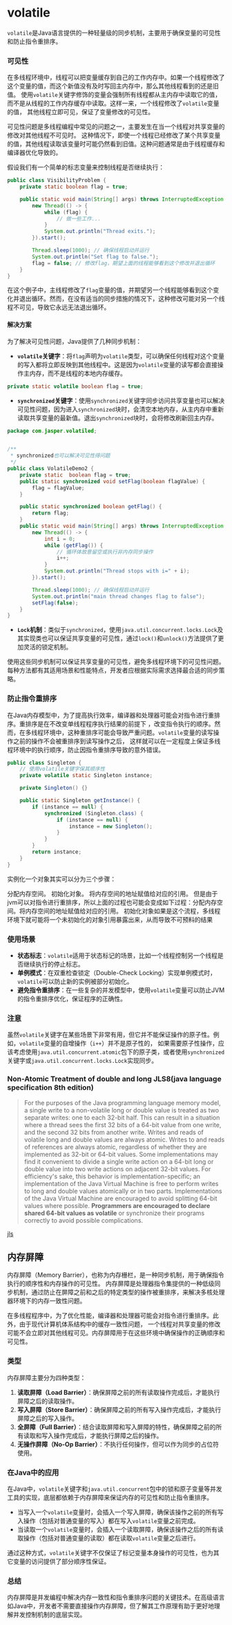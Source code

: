 # volatile

`volatile`是Java语言提供的一种轻量级的同步机制，主要用于确保变量的可见性和防止指令重排序。

### 可见性

在多线程环境中，线程可以把变量缓存到自己的工作内存中。如果一个线程修改了这个变量的值，而这个新值没有及时写回主内存中，那么其他线程看到的还是旧值。
使用`volatile`关键字修饰的变量会强制所有线程都从主内存中读取它的值，而不是从线程的工作内存缓存中读取。这样一来，一个线程修改了`volatile`变量的值，
其他线程立即可见，保证了变量修改的可见性。

可见性问题是多线程编程中常见的问题之一，主要发生在当一个线程对共享变量的修改对其他线程不可见时。
这种情况下，即使一个线程已经修改了某个共享变量的值，其他线程读取该变量时可能仍然看到旧值。这种问题通常是由于线程缓存和编译器优化导致的。


假设我们有一个简单的标志变量来控制线程是否继续执行：

```java
public class VisibilityProblem {
    private static boolean flag = true;

    public static void main(String[] args) throws InterruptedException {
        new Thread(() -> {
            while (flag) {
                // 做一些工作...
            }
            System.out.println("Thread exits.");
        }).start();

        Thread.sleep(1000); // 确保线程启动并运行
        System.out.println("Set flag to false.");
        flag = false; // 修改flag，期望上面的线程能够看到这个修改并退出循环
    }
}
```
在这个例子中，主线程修改了`flag`变量的值，并期望另一个线程能够看到这个变化并退出循环。然而，在没有适当的同步措施的情况下，这种修改可能对另一个线程不可见，导致它永远无法退出循环。

#### 解决方案

为了解决可见性问题，Java提供了几种同步机制：

- **`volatile`关键字**：将`flag`声明为`volatile`类型，可以确保任何线程对这个变量的写入都将立即反映到其他线程中。这是因为`volatile`变量的读写都会直接操作主内存，而不是线程的本地内存缓存。

```java
private static volatile boolean flag = true;
```

- **`synchronized`关键字**：使用`synchronized`关键字同步访问共享变量也可以解决可见性问题，因为进入`synchronized`块时，会清空本地内存，从主内存中重新读取共享变量的最新值。退出`synchronized`块时，会将修改刷新回主内存。

```java
package com.jasper.volatiled;


/**
 * synchronized也可以解决可见性得问题
 */
public class VolatileDemo2 {
    private static  boolean flag = true;
    public static synchronized void setFlag(boolean flagValue) {
        flag = flagValue;
    }

    public static synchronized boolean getFlag() {
        return flag;
    }
    public static void main(String[] args) throws InterruptedException {
        new Thread(() -> {
            int i = 0;
            while (getFlag()) {
                // 循环体故意留空或执行非内存同步操作
                i++;
            }
            System.out.println("Thread stops with i=" + i);
        }).start();

        Thread.sleep(1000); // 确保线程启动并运行
        System.out.println("main thread changes flag to false");
        setFlag(false);
    }
}


```

- **`Lock`机制**：类似于`synchronized`，使用`java.util.concurrent.locks.Lock`及其实现类也可以保证共享变量的可见性，通过`lock()`和`unlock()`方法提供了更加灵活的锁定机制。

使用这些同步机制可以保证共享变量的可见性，避免多线程环境下的可见性问题。每种方法都有其适用场景和性能特点，开发者应根据实际需求选择最合适的同步策略。

### 防止指令重排序

在Java内存模型中，为了提高执行效率，编译器和处理器可能会对指令进行重排序。重排序是在不改变单线程程序执行结果的前提下
，改变指令执行的顺序。然而，在多线程环境中，这种重排序可能会导致严重问题。`volatile`变量的读写操作之前的操作不会被重排序到读写操作之后，
这样就可以在一定程度上保证多线程环境中的执行顺序，防止因指令重排序导致的意外错误。

```java
public class Singleton {
    // 使用volatile关键字保其顺序性
    private volatile static Singleton instance;

    private Singleton() {}

    public static Singleton getInstance() {
        if (instance == null) {
            synchronized (Singleton.class) {
                if (instance == null) {
                    instance = new Singleton();
                }
            }
        }
        return instance;
    }
}
```
实例化一个对象其实可以分为三个步骤：

分配内存空间。
初始化对象。
将内存空间的地址赋值给对应的引用。
但是由于jvm可以对指令进行重排序，所以上面的过程也可能会变成如下过程：分配内存空间。将内存空间的地址赋值给对应的引用。
初始化对象如果是这个流程，多线程环境下就可能将一个未初始化的对象引用暴露出来，从而导致不可预料的结果



### 使用场景

- **状态标志**：`volatile`适用于状态标记的场景，比如一个线程控制另一个线程是否继续执行的停止标志。
- **单例模式**：在双重检查锁定（Double-Check Locking）实现单例模式时，`volatile`可以防止新的实例被部分初始化。
- **避免指令重排序**：在一些复杂的并发模型中，使用`volatile`变量可以防止JVM的指令重排序优化，保证程序的正确性。

### 注意

虽然`volatile`关键字在某些场景下非常有用，但它并不能保证操作的原子性。例如，`volatile`变量的自增操作（`i++`）并不是原子性的，
如果需要原子性操作，应该考虑使用`java.util.concurrent.atomic`包下的原子类，或者使用`synchronized`关键字或`java.util.concurrent.locks.Lock`实现同步。

### Non-Atomic Treatment of double and long  JLS8(java language specification 8th edition)
> For the purposes of the Java programming language memory model, a single write
to a non-volatile long or double value is treated as two separate writes: one to each
32-bit half. This can result in a situation where a thread sees the first 32 bits of a
64-bit value from one write, and the second 32 bits from another write.
Writes and reads of volatile long and double values are always atomic.
Writes to and reads of references are always atomic, regardless of whether they are
implemented as 32-bit or 64-bit values.
Some implementations may find it convenient to divide a single write action on a 64-bit
long or double value into two write actions on adjacent 32-bit values. For efficiency's
sake, this behavior is implementation-specific; an implementation of the Java Virtual
Machine is free to perform writes to long and double values atomically or in two parts.
Implementations of the Java Virtual Machine are encouraged to avoid splitting 64-bit values
where possible. **Programmers are encouraged to declare shared 64-bit values as volatile**
or synchronize their programs correctly to avoid possible complications.

[jls](https://docs.oracle.com/javase/specs/jls/se8/jls8.pdf)

## 内存屏障
内存屏障（Memory Barrier），也称为内存栅栏，是一种同步机制，用于确保指令执行的顺序性和内存操作的可见性。
内存屏障是处理器指令集提供的一种低级同步机制，通过防止在屏障之前和之后的特定类型的操作被重排序，来解决多核处理器环境下的内存一致性问题。

在多线程程序中，为了优化性能，编译器和处理器可能会对指令进行重排序。此外，由于现代计算机体系结构中的缓存一致性问题，
一个线程对共享变量的修改可能不会立即对其他线程可见。内存屏障用于在这些环境中确保操作的正确顺序和可见性。

### 类型

内存屏障主要分为四种类型：

1. **读取屏障（Load Barrier）**：确保屏障之前的所有读取操作完成后，才能执行屏障之后的读取操作。
2. **写入屏障（Store Barrier）**：确保屏障之前的所有写入操作完成后，才能执行屏障之后的写入操作。
3. **全屏障（Full Barrier）**：结合读取屏障和写入屏障的特性，确保屏障之前的所有读取和写入操作完成后，才能执行屏障之后的操作。
4. **无操作屏障（No-Op Barrier）**：不执行任何操作，但可以作为同步的占位符使用。

### 在Java中的应用

在Java中，`volatile`关键字和`java.util.concurrent`包中的锁和原子变量等并发工具的实现，底层都依赖于内存屏障来保证内存的可见性和防止指令重排序。

- 当写入一个`volatile`变量时，会插入一个写入屏障，确保该操作之前的所有写入操作（包括对普通变量的写入）都在写入`volatile`变量之前完成。
- 当读取一个`volatile`变量时，会插入一个读取屏障，确保该操作之后的所有读取操作（包括对普通变量的读取）都在读取`volatile`变量之后进行。

通过这种方式，`volatile`关键字不仅保证了标记变量本身操作的可见性，也为其它变量的访问提供了部分顺序性保证。

### 总结

内存屏障是并发编程中解决内存一致性和指令重排序问题的关键技术。在高级语言如Java中，开发者不需要直接操作内存屏障，但了解其工作原理有助于更好地理解并发控制机制的底层实现。